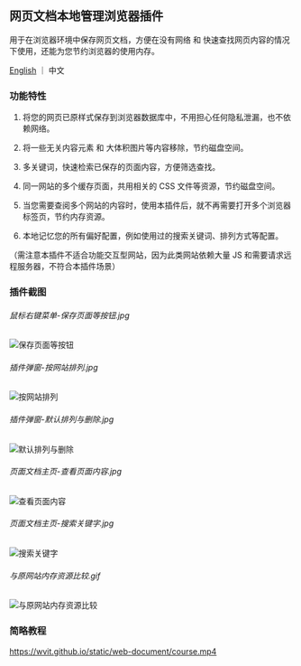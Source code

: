## 网页文档本地管理浏览器插件

用于在浏览器环境中保存网页文档，方便在没有网络 和 快速查找网页内容的情况下使用，还能为您节约浏览器的使用内存。

[English](./README.md) ｜ 中文

### 功能特性

1. 将您的网页已原样式保存到浏览器数据库中，不用担心任何隐私泄漏，也不依赖网络。

2. 将一些无关内容元素 和 大体积图片等内容移除，节约磁盘空间。

3. 多关键词，快速检索已保存的页面内容，方便筛选查找。

4. 同一网站的多个缓存页面，共用相关的 CSS 文件等资源，节约磁盘空间。

5. 当您需要查阅多个网站的内容时，使用本插件后，就不再需要打开多个浏览器标签页，节约内存资源。

6. 本地记忆您的所有偏好配置，例如使用过的搜索关键词、排列方式等配置。

（需注意本插件不适合功能交互型网站，因为此类网站依赖大量 JS 和需要请求远程服务器，不符合本插件场景）

### 插件截图

###### 鼠标右键菜单-保存页面等按钮.jpg

![保存页面等按钮](https://wvit.github.io/static/web-document/img6.jpg)

###### 插件弹窗-按网站排列.jpg

![按网站排列](https://wvit.github.io/static/web-document/img4.jpg)

###### 插件弹窗-默认排列与删除.jpg

![默认排列与删除](https://wvit.github.io/static/web-document/img5.jpg)

###### 页面文档主页-查看页面内容.jpg

![查看页面内容](https://wvit.github.io/static/web-document/img3.jpg)

###### 页面文档主页-搜索关键字.jpg

![搜索关键字](https://wvit.github.io/static/web-document/img2.jpg)

###### 与原网站内存资源比较.gif

![与原网站内存资源比较](https://wvit.github.io/static/web-document/img1.gif)

### 简略教程

https://wvit.github.io/static/web-document/course.mp4

